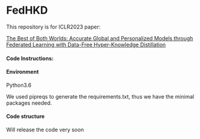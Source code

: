 # FedHKD
This repository is for ICLR2023 paper: 

[The Best of Both Worlds: Accurate Global and Personalized Models through Federated Learning with Data-Free Hyper-Knowledge Distillation](https://arxiv.org/abs/2301.08968)


#### Code Instructions: 
#### Environment 
Python3.6  

We used pipreqs to generate the requirements.txt, thus we have the minimal packages needed.  

#### Code structure 
Will release the code very soon
